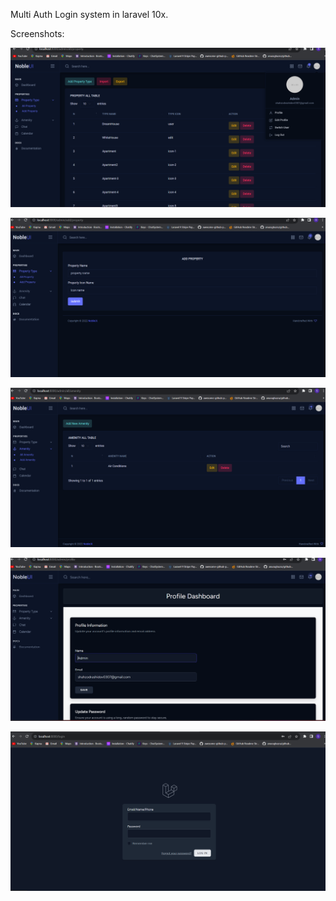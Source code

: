 Multi Auth Login system in laravel 10x.

Screenshots:

![Screenshots](public/Screenshots/Screenshot.png)

![Screenshots](public/Screenshots/Screenshot1.png)

![Screenshots](public/Screenshots/Screenshot2.png)

![Screenshots](public/Screenshots/Screenshot3.png)

![Screenshots](public/Screenshots/Screenshot4.png)
